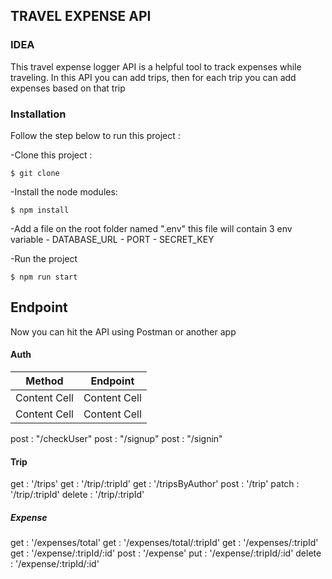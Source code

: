 ## TRAVEL EXPENSE API


### IDEA
This travel expense logger API is a helpful tool to track expenses while traveling. 
In this API you can add trips, then for each trip you can add expenses based on that trip

### Installation
Follow the step below to run this project :

-Clone this project :

    $ git clone 
    
-Install the node modules:

    $ npm install

-Add a file on the root folder named ".env"
    this file will contain 3 env variable
    - DATABASE_URL
    - PORT
    - SECRET_KEY

-Run the project

    $ npm run start

## Endpoint
Now you can hit the API using Postman or another app

#### Auth
|     Method    |    Endpoint   |
| ------------- | ------------- |
| Content Cell  | Content Cell  |
| Content Cell  | Content Cell  |

post : "/checkUser"
post : "/signup"
post : "/signin"

#### Trip
get : '/trips'
get : '/trip/:tripId'
get : '/tripsByAuthor'
post : '/trip'
patch : '/trip/:tripId'
delete : '/trip/:tripId'

##### Expense
get : '/expenses/total'
get : '/expenses/total/:tripId'
get : '/expenses/:tripId'
get : '/expense/:tripId/:id'
post : '/expense'
put : '/expense/:tripId/:id'
delete : '/expense/:tripId/:id'

